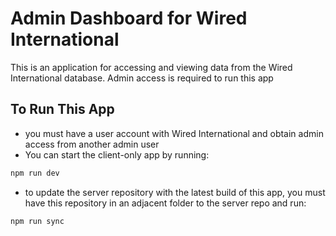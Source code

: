 # Admin Dashboard for Wired International
This is an application for accessing and viewing data from the Wired International database. Admin access is required to run this app

## To Run This App
- you must have a user account with Wired International and obtain admin access from another admin user
- You can start the client-only app by running: 
```bash
npm run dev
```
- to update the server repository with the latest build of this app, you must have this repository in an adjacent folder to the server repo and run: 
```bash
npm run sync
```



